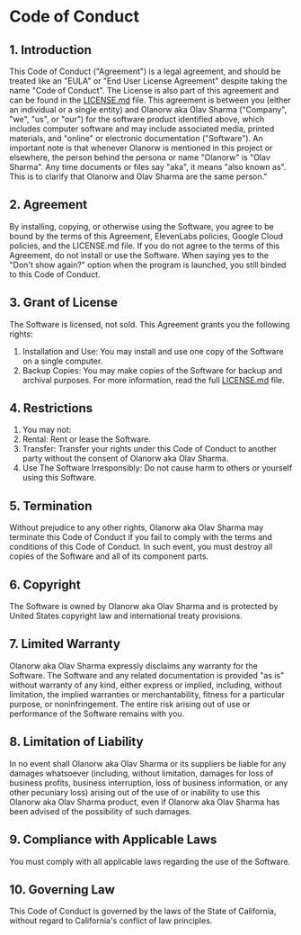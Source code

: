 # Code of Conduct
## 1. Introduction
This Code of Conduct ("Agreement") is a legal agreement, and should be treated like an "EULA" or "End User License Agreement" despite taking the name "Code of Conduct". The License is also part of this agreement and can be found in the [LICENSE.md](./LICENSE.md) file. This agreement is between you (either an individual or a single entity) and Olanorw aka Olav Sharma ("Company", "we", "us", or "our") for the software product identified above, which includes computer software and may include associated media, printed materials, and "online" or electronic documentation ("Software"). An important note is that whenever Olanorw is mentioned in this project or elsewhere, the person behind the persona or name "Olanorw" is "Olav Sharma". Any time documents or files say "aka", it means "also known as". This is to clarify that Olanorw and Olav Sharma are the same person."

## 2. Agreement
By installing, copying, or otherwise using the Software, you agree to be bound by the terms of this Agreement, ElevenLabs policies, Google Cloud policies, and the LICENSE.md file. If you do not agree to the terms of this Agreement, do not install or use the Software. When saying yes to the "Don't show again?" option when the program is launched, you still binded to this Code of Conduct.

## 3. Grant of License
The Software is licensed, not sold. This Agreement grants you the following rights:
1. Installation and Use: You may install and use one copy of the Software on a single computer.
2. Backup Copies: You may make copies of the Software for backup and archival purposes.
For more information, read the full [LICENSE.md](./LICENSE.md) file.

## 4. Restrictions
1. You may not:
2. Rental: Rent or lease the Software.
3. Transfer: Transfer your rights under this Code of Conduct to another party without the consent of Olanorw aka Olav Sharma.
4. Use The Software Irresponsibly: Do not cause harm to others or yourself using this Software.

## 5. Termination
Without prejudice to any other rights, Olanorw aka Olav Sharma may terminate this Code of Conduct if you fail to comply with the terms and conditions of this Code of Conduct. In such event, you must destroy all copies of the Software and all of its component parts.

## 6. Copyright
The Software is owned by Olanorw aka Olav Sharma and is protected by United States copyright law and international treaty provisions.

## 7. Limited Warranty
Olanorw aka Olav Sharma expressly disclaims any warranty for the Software. The Software and any related documentation is provided "as is" without warranty of any kind, either express or implied, including, without limitation, the implied warranties or merchantability, fitness for a particular purpose, or noninfringement. The entire risk arising out of use or performance of the Software remains with you.

## 8. Limitation of Liability
In no event shall Olanorw aka Olav Sharma or its suppliers be liable for any damages whatsoever (including, without limitation, damages for loss of business profits, business interruption, loss of business information, or any other pecuniary loss) arising out of the use of or inability to use this Olanorw aka Olav Sharma product, even if Olanorw aka Olav Sharma has been advised of the possibility of such damages.

## 9. Compliance with Applicable Laws
You must comply with all applicable laws regarding the use of the Software.

## 10. Governing Law
This Code of Conduct is governed by the laws of the State of California, without regard to California's conflict of law principles.